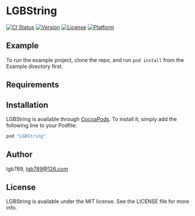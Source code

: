 # LGBString

[![CI Status](http://img.shields.io/travis/lgb789/LGBString.svg?style=flat)](https://travis-ci.org/lgb789/LGBString)
[![Version](https://img.shields.io/cocoapods/v/LGBString.svg?style=flat)](http://cocoapods.org/pods/LGBString)
[![License](https://img.shields.io/cocoapods/l/LGBString.svg?style=flat)](http://cocoapods.org/pods/LGBString)
[![Platform](https://img.shields.io/cocoapods/p/LGBString.svg?style=flat)](http://cocoapods.org/pods/LGBString)

## Example

To run the example project, clone the repo, and run `pod install` from the Example directory first.

## Requirements

## Installation

LGBString is available through [CocoaPods](http://cocoapods.org). To install
it, simply add the following line to your Podfile:

```ruby
pod "LGBString"
```

## Author

lgb789, lgb789@126.com

## License

LGBString is available under the MIT license. See the LICENSE file for more info.
